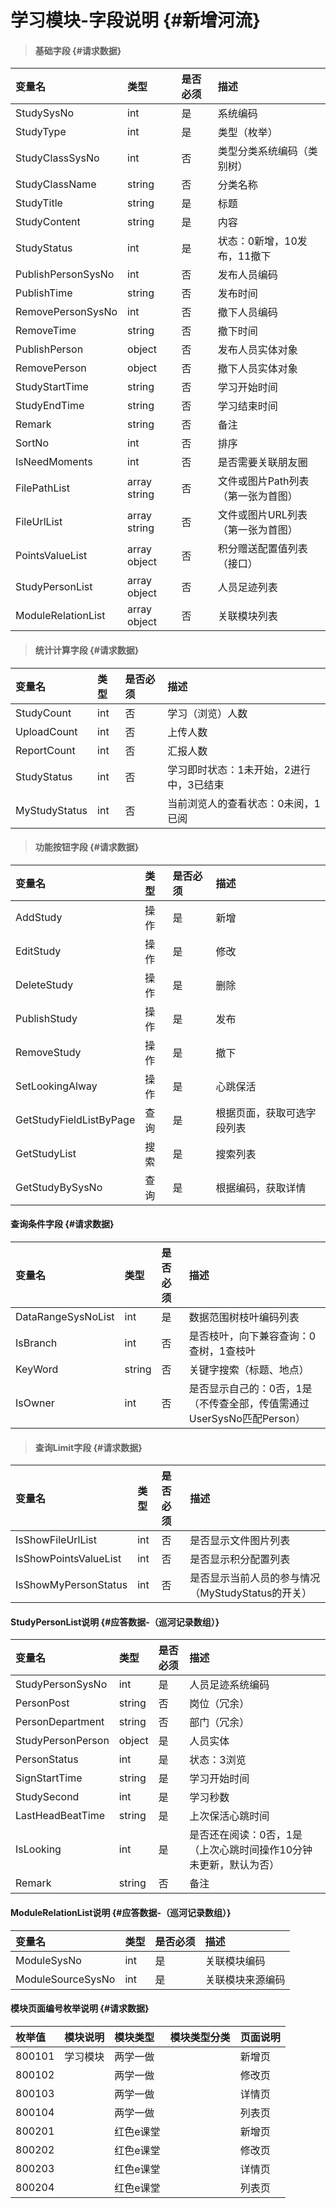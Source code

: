 # 学习模块-字段说明 {#新增河流}

> #### 基础字段 {#请求数据}

| 变量名 | 类型 | 是否必须 | 描述 |
| :--- | :--- | :--- | :--- |
| StudySysNo | int | 是 | 系统编码 |
| StudyType | int | 是 | 类型（枚举） |
| StudyClassSysNo | int | 否 | 类型分类系统编码（类别树） |
| StudyClassName | string | 否 | 分类名称 |
| StudyTitle | string | 是 | 标题 |
| StudyContent | string | 是 | 内容 |
| StudyStatus | int | 是 | 状态：0新增，10发布，11撤下 |
| PublishPersonSysNo | int | 否 | 发布人员编码 |
| PublishTime | string | 否 | 发布时间 |
| RemovePersonSysNo | int | 否 | 撤下人员编码 |
| RemoveTime | string | 否 | 撤下时间 |
| PublishPerson | object | 否 | 发布人员实体对象 |
| RemovePerson | object | 否 | 撤下人员实体对象 |
| StudyStartTime | string | 否 | 学习开始时间 |
| StudyEndTime | string | 否 | 学习结束时间 |
| Remark | string | 否 | 备注 |
| SortNo | int | 否 | 排序 |
| IsNeedMoments | int | 否 | 是否需要关联朋友圈 |
| FilePathList | array string | 否 | 文件或图片Path列表（第一张为首图） |
| FileUrlList | array string | 否 | 文件或图片URL列表（第一张为首图） |
| PointsValueList | array object | 否 | 积分赠送配置值列表（接口） |
| StudyPersonList | array object | 否 | 人员足迹列表 |
| ModuleRelationList | array object | 否 | 关联模块列表 |

> #### 统计计算字段 {#请求数据}

| 变量名 | 类型 | 是否必须 | 描述 |
| :--- | :--- | :--- | :--- |
| StudyCount | int | 否 | 学习（浏览）人数 |
| UploadCount | int | 否 | 上传人数 |
| ReportCount | int | 否 | 汇报人数 |
| StudyStatus | int | 否 | 学习即时状态：1未开始，2进行中，3已结束 |
| MyStudyStatus | int | 否 | 当前浏览人的查看状态：0未阅，1已阅 |

> #### 功能按钮字段 {#请求数据}

| 变量名 | 类型 | 是否必须 | 描述 |
| :--- | :--- | :--- | :--- |
| AddStudy | 操作 | 是 | 新增 |
| EditStudy | 操作 | 是 | 修改 |
| DeleteStudy | 操作 | 是 | 删除 |
| PublishStudy | 操作 | 是 | 发布 |
| RemoveStudy | 操作 | 是 | 撤下 |
| SetLookingAlway | 操作 | 是 | 心跳保活 |
| GetStudyFieldListByPage | 查询 | 是 | 根据页面，获取可选字段列表 |
| GetStudyList | 搜索 | 是 | 搜索列表 |
| GetStudyBySysNo | 查询 | 是 | 根据编码，获取详情 |

#### 查询条件字段 {#请求数据}

| 变量名 | 类型 | 是否必须 | 描述 |
| :--- | :--- | :--- | :--- |
| DataRangeSysNoList | int | 是 | 数据范围树枝叶编码列表 |
| IsBranch | int | 否 | 是否枝叶，向下兼容查询：0查树，1查枝叶 |
| KeyWord | string | 否 | 关键字搜索（标题、地点） |
| IsOwner | int | 否 | 是否显示自己的：0否，1是（不传查全部，传值需通过UserSysNo匹配Person） |

> #### 查询Limit字段 {#请求数据}

| 变量名 | 类型 | 是否必须 | 描述 |
| :--- | :--- | :--- | :--- |
| IsShowFileUrlList | int | 否 | 是否显示文件图片列表 |
| IsShowPointsValueList | int | 否 | 是否显示积分配置列表 |
| IsShowMyPersonStatus | int | 否 | 是否显示当前人员的参与情况（MyStudyStatus的开关） |

#### StudyPersonList说明 {#应答数据-（巡河记录数组）}

| 变量名 | 类型 | 是否必须 | 描述 |
| :--- | :--- | :--- | :--- |
| StudyPersonSysNo | int | 是 | 人员足迹系统编码 |
| PersonPost | string | 否 | 岗位（冗余） |
| PersonDepartment | string | 否 | 部门（冗余） |
| StudyPersonPerson | object | 是 | 人员实体 |
| PersonStatus | int | 是 | 状态：3浏览 |
| SignStartTime | string | 是 | 学习开始时间 |
| StudySecond | int | 是 | 学习秒数 |
| LastHeadBeatTime | string | 是 | 上次保活心跳时间 |
| IsLooking | int | 是 | 是否还在阅读：0否，1是（上次心跳时间操作10分钟未更新，默认为否） |
| Remark | string | 否 | 备注 |

#### ModuleRelationList说明 {#应答数据-（巡河记录数组）}

| 变量名 | 类型 | 是否必须 | 描述 |
| :--- | :--- | :--- | :--- |
| ModuleSysNo | int | 是 | 关联模块编码 |
| ModuleSourceSysNo | int | 是 | 关联模块来源编码 |

#### 模块页面编号枚举说明 {#请求数据}

| 枚举值 | 模块说明 | 模块类型 | 模块类型分类 | 页面说明 |
| :--- | :--- | :--- | :--- | :--- |
| 800101 | 学习模块 | 两学一做 |  | 新增页 |
| 800102 |  | 两学一做 |  | 修改页 |
| 800103 |  | 两学一做 |  | 详情页 |
| 800104 |  | 两学一做 |  | 列表页 |
| 800201 |  | 红色e课堂 |  | 新增页 |
| 800202 |  | 红色e课堂 |  | 修改页 |
| 800203 |  | 红色e课堂 |  | 详情页 |
| 800204 |  | 红色e课堂 |  | 列表页 |



